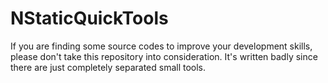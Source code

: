 # NStaticQuickTools

If you are finding some source codes to improve your development skills, please don't take this repository into consideration. It's written badly since there are just completely separated small tools.